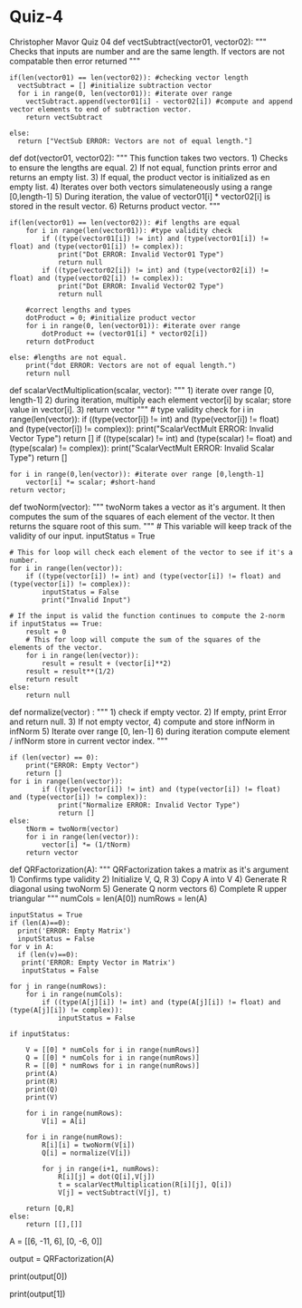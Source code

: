 # Quiz-4
Christopher Mavor Quiz 04
def vectSubtract(vector01, vector02):
    """
    Checks that inputs are number and are the same length.
    If vectors are not compatable then error returned
    """
    
    if(len(vector01) == len(vector02)): #checking vector length
      vectSubtract = [] #initialize subtraction vector
      for i in range(0, len(vector01)): #iterate over range
        vectSubtract.append(vector01[i] - vector02[i]) #compute and append vector elements to end of subtraction vector.
        return vectSubtract

    else:
      return ["VectSub ERROR: Vectors are not of equal length."]

def dot(vector01, vector02):
    """
    This function takes two vectors.
    1) Checks to ensure the lengths are equal.
    2) If not equal, function prints error and returns an empty list.
    3) If equal, the product vector is initialized as en empty list.
    4) Iterates over both vectors
        simulateneously using a range [0,length-1]
    5) During iteration, the value of vector01[i] * vector02[i]
        is stored in the result vector.
    6) Returns product vector.
    """
  
    if(len(vector01) == len(vector02)): #if lengths are equal
        for i in range(len(vector01)): #type validity check
            if ((type(vector01[i]) != int) and (type(vector01[i]) != float) and (type(vector01[i]) != complex)):
                print("Dot ERROR: Invalid Vector01 Type")
                return null
            if ((type(vector02[i]) != int) and (type(vector02[i]) != float) and (type(vector02[i]) != complex)):
                print("Dot ERROR: Invalid Vector02 Type")
                return null
            
        #correct lengths and types
        dotProduct = 0; #initialize product vector
        for i in range(0, len(vector01)): #iterate over range
            dotProduct += (vector01[i] * vector02[i])
        return dotProduct
    
    else: #lengths are not equal.
        print("dot ERROR: Vectors are not of equal length.")
        return null

def scalarVectMultiplication(scalar, vector):
    """
    1) iterate over range [0, length-1]
    2) during iteration, multiply each element vector[i] by scalar;
        store value in vector[i].
    3) return vector
    """
    # type validity check
    for i in range(len(vector)):
        if ((type(vector[i]) != int) and (type(vector[i]) != float) and (type(vector[i]) != complex)):
            print("ScalarVectMult ERROR: Invalid Vector Type")
            return []
    if ((type(scalar) != int) and (type(scalar) != float) and 
        (type(scalar) != complex)):
        print("ScalarVectMult ERROR: Invalid Scalar Type")
        return []
    
    for i in range(0,len(vector)): #iterate over range [0,length-1]
        vector[i] *= scalar; #short-hand
    return vector;

def twoNorm(vector):
    """
    twoNorm takes a vector as it's argument. 
    It then computes the sum of  the squares of each element of the vector. 
    It then returns the square root of this sum.
    """
    # This variable will keep track of the validity of our input.
    inputStatus = True

    # This for loop will check each element of the vector to see if it's a number. 
    for i in range(len(vector)):  
        if ((type(vector[i]) != int) and (type(vector[i]) != float) and (type(vector[i]) != complex)):
            inputStatus = False
            print("Invalid Input")

    # If the input is valid the function continues to compute the 2-norm
    if inputStatus == True:
        result = 0
        # This for loop will compute the sum of the squares of the elements of the vector. 
        for i in range(len(vector)):
            result = result + (vector[i]**2)
        result = result**(1/2)
        return result
    else:
        return null

def normalize(vector) :
    """
    1) check if empty vector.
    2) If empty, print Error and return null.
    3) If not empty vector, 
    4) compute and store infNorm in infNorm
    5) Iterate over range [0, len-1]
    6) during iteration
        compute element / infNorm store in current vector index.
    """
    
    if (len(vector) == 0):
        print("ERROR: Empty Vector")
        return []
    for i in range(len(vector)):
            if ((type(vector[i]) != int) and (type(vector[i]) != float) and (type(vector[i]) != complex)):
                print("Normalize ERROR: Invalid Vector Type")
                return []
    else:
        tNorm = twoNorm(vector)
        for i in range(len(vector)):
            vector[i] *= (1/tNorm)
        return vector

def QRFactorization(A):
    """
    QRFactorization takes a matrix as it's argument
    1) Confirms type validity
    2) Initialize V, Q, R
    3) Copy A into V
    4) Generate R diagonal using twoNorm
    5) Generate Q norm vectors
    6) Complete R upper triangular 
    """
    numCols = len(A[0])
    numRows = len(A)
    
    inputStatus = True
    if (len(A)==0):
      print('ERROR: Empty Matrix')
      inputStatus = False    
    for v in A:
      if (len(v)==0):
       print('ERROR: Empty Vector in Matrix')
       inputStatus = False

    for j in range(numRows):
        for i in range(numCols):
            if ((type(A[j][i]) != int) and (type(A[j][i]) != float) and (type(A[j][i]) != complex)):
                inputStatus = False

    if inputStatus:
        
        V = [[0] * numCols for i in range(numRows)]
        Q = [[0] * numCols for i in range(numRows)]
        R = [[0] * numRows for i in range(numRows)]
        print(A)
        print(R)
        print(Q)
        print(V)

        for i in range(numRows):
            V[i] = A[i]
        
        for i in range(numRows):
            R[i][i] = twoNorm(V[i])
            Q[i] = normalize(V[i])
            
            for j in range(i+1, numRows):
                R[i][j] = dot(Q[i],V[j])
                t = scalarVectMultiplication(R[i][j], Q[i])
                V[j] = vectSubtract(V[j], t)
    
        return [Q,R]
    else:
        return [[],[]]


A = [[6, -11, 6], [0, -6, 0]]

output = QRFactorization(A)

print(output[0])

print(output[1])
